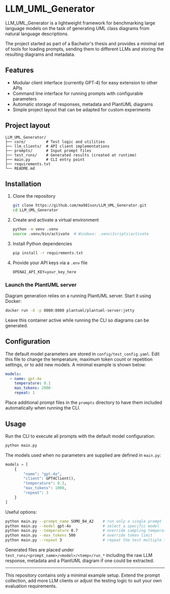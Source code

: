 # LLM_UML_Generator

LLM_UML_Generator is a lightweight framework for benchmarking large language models on the task of generating UML class diagrams from natural language descriptions.

The project started as part of a Bachelor's thesis and provides a minimal set of tools for loading prompts, sending them to different LLMs and storing the resulting diagrams and metadata.

## Features

- Modular client interface (currently GPT‑4) for easy extension to other APIs
- Command line interface for running prompts with configurable parameters
- Automatic storage of responses, metadata and PlantUML diagrams
- Simple project layout that can be adapted for custom experiments

## Project layout

```
LLM_UML_Generator/
├── core/         # Test logic and utilities
├── llm_clients/  # API client implementations
├── prompts/      # Input prompt files
├── test_runs/    # Generated results (created at runtime)
├── main.py       # CLI entry point
├── requirements.txt
└── README.md
```

## Installation

1. Clone the repository
   ```bash
   git clone https://github.com/ma981son/LLM_UML_Generator.git
   cd LLM_UML_Generator
   ```
2. Create and activate a virtual environment
   ```bash
   python -m venv .venv
   source .venv/bin/activate  # Windows: .venv\Scripts\activate
   ```
3. Install Python dependencies
   ```bash
   pip install -r requirements.txt
   ```
4. Provide your API keys via a `.env` file
   ```
   OPENAI_API_KEY=your_key_here
   ```

### Launch the PlantUML server

Diagram generation relies on a running PlantUML server. Start it using Docker:

```bash
docker run -d -p 8080:8080 plantuml/plantuml-server:jetty
```

Leave this container active while running the CLI so diagrams can be generated.


## Configuration

The default model parameters are stored in `config/test_config.yaml`. Edit this
file to change the temperature, maximum token count or repetition settings, or
to add new models. A minimal example is shown below:

```yaml
models:
  - name: gpt-4o
    temperature: 0.1
    max_tokens: 2000
    repeat: 1
```

Place additional prompt files in the `prompts` directory to have them included
automatically when running the CLI.

## Usage

Run the CLI to execute all prompts with the default model configuration:

```bash
python main.py
```

The models used when no parameters are supplied are defined in `main.py`:

```python
models = [
    {
        "name": "gpt-4o",
        "client": GPT4Client(),
        "temperature": 0.3,
        "max_tokens": 1000,
        "repeat": 3
    }
]
```

Useful options:

```bash
python main.py --prompt_name SOMO_B4_A2    # run only a single prompt
python main.py --model gpt-4o              # select a specific model
python main.py --temperature 0.7           # override sampling temperature
python main.py --max_tokens 500            # override token limit
python main.py --repeat 3                  # repeat the test multiple times
```

Generated files are placed under `test_runs/<prompt_name>/<model>/<temp>/run_*` including the raw LLM response, metadata and a PlantUML diagram if one could be extracted.

---

This repository contains only a minimal example setup. Extend the prompt collection, add more LLM clients or adjust the testing logic to suit your own evaluation requirements.
